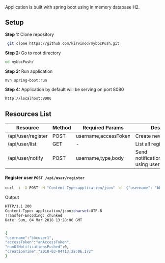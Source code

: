 Application is built with spring boot using in memory database H2. 

## Setup

**Step 1:**  Clone repository

```sh
 git clone https://github.com/kirvinod/mybbcPush.git
```

**Step 2:** Go to root directory

```sh
cd mybbcPush/
```

**Step 3:** Run application

```sh
mvn spring-boot:run
```

**Step 4:** Application by default will be serving on port 8080

```sh
http://localhost:8080
```

## Resources List


| Resource           | Method  | Required Params      | Description                                      |
| ------------------ | --------| -----------------    | ------------------------------------------------ |
| /api/user/register | POST    | username,accessToken | Create new user                                  |
| /api/user/list     | GET     | -                    | List all registred users                         |
| /api/user/notify   | POST    | username,type,body   | Send notification(note/file/link) using username |


#### Register user `POST /api/user/register`

```sh
curl -i -X POST -H "Content-Type:application/json" -d '{"username": "bbcUser1", "accessToken": "anAccessToken" }'  http://localhost:8080/api/user/register 
```

Output

```sh
HTTP/1.1 200 
Content-Type: application/json;charset=UTF-8
Transfer-Encoding: chunked
Date: Sun, 04 Mar 2018 13:28:06 GMT


{
"username":"bbcuser1",
"accessToken":"anAccessToken",
"numOfNotificationsPushed":0,
"creationTime":"2018-03-04T13:28:06.172"
}
```

